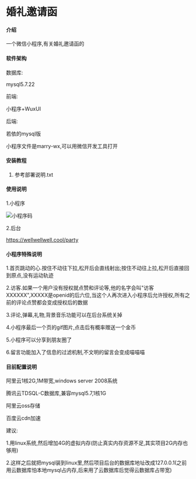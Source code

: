 # 婚礼邀请函

#### 介绍

一个微信小程序,有关婚礼邀请函的

#### 软件架构

数据库:

mysql5.7.22

前端:

小程序+WuxUI

后端:

若依的mysql版

小程序文件是marry-wx,可以用微信开发工具打开

#### 安装教程

1.  参考部署说明.txt

#### 使用说明

1.小程序

![小程序码](https://gitee.com/davidzhe/wedding-invitation-/raw/master/ruoyi-admin/src/main/resources/static/img/gh_3669ad9704ef_258.jpg)

2.后台 

https://wellwellwell.cool/party


#### 小程序特殊说明

1.首页跳动的心.按住不动往下拉,松开后会直线射出;按住不动往上拉,松开后直接回到原点,没有运动轨迹

2.访客.如果一个用户没有授权就点赞和评论等,他的名字会叫"访客XXXXXX",XXXXX是openid的后六位,当这个人再次进入小程序后允许授权,所有之前的评论点赞都会变成授权后的数据

3.评论,弹幕,礼物,背景音乐功能可以在后台系统关掉

4.小程序最后一个页的gif图片,点击后有概率赠送一个金币

5.小程序可以分享到朋友圈了

6.留言功能加入了信息的过滤机制,不文明的留言会变成喵喵喵

#### 目前配置说明

阿里云1核2G,1M带宽,windows server 2008系统

腾讯云TDSQL-C数据库,兼容mysql5.7,1核1G

阿里云oss存储

百度云cdn加速

建议:

1.用linux系统,然后增加4G的虚拟内存(防止真实内存资源不足,其实项目2G内存也够用)

2.这样之后就把mysql装到linux里,然后项目后台的数据库地址改成127.0.0.1(之前用云数据库怕本地mysql占内存,后来用了云数据库后觉得云数据库占带宽)
